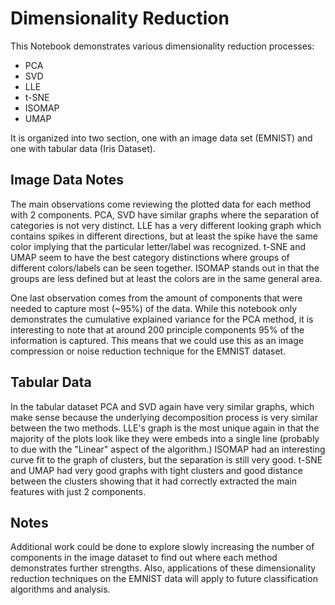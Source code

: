 # Dimensionality Reduction

This Notebook demonstrates various dimensionality reduction processes:
- PCA
- SVD
- LLE
- t-SNE
- ISOMAP
- UMAP

It is organized into two section, one with an image data set (EMNIST) and one with tabular data (Iris Dataset).

## Image Data Notes
The main observations come reviewing the plotted data for each method with 2 components.
PCA, SVD have similar graphs where the separation of categories is not very distinct.
LLE has a very different looking graph which contains spikes in different directions, but 
at least the spike have the same color implying that the particular letter/label was recognized.
t-SNE and UMAP seem to have the best category distinctions where groups of different colors/labels 
can be seen together.
ISOMAP stands out in that the groups are less defined but at least the colors are in the same general area.

One last observation comes from the amount of components that were needed to capture most (~95%) of the
data. While this notebook only demonstrates the cumulative explained variance for the PCA method, it
is interesting to note that at around 200 principle components 95% of the information is captured. This
means that we could use this as an image compression or noise reduction technique for the EMNIST dataset.


## Tabular Data
In the tabular dataset PCA and SVD again have very similar graphs, which make sense because the 
underlying decomposition process is very similar between the two methods.
LLE's graph is the most unique again in that the majority of the plots look like they were embeds into
a single line (probably to due with the "Linear" aspect of the algorithm.)
ISOMAP had an interesting curve fit to the graph of clusters, but the separation is still very good.
t-SNE and UMAP had very good graphs with tight clusters and good distance between the clusters showing 
that it had correctly extracted the main features with just 2 components.


## Notes
Additional work could be done to explore slowly increasing the number of components in the image dataset 
to find out where each method demonstrates further strengths.
Also, applications of these dimensionality reduction techniques on the EMNIST data will apply to future
classification algorithms and analysis.